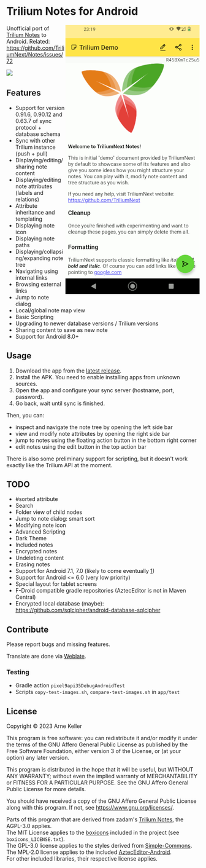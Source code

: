 # Trilium Notes for Android

<img align="right" src="./fastlane/metadata/android/en-US/images/phoneScreenshots/1.png" />

Unofficial port of [Trilium Notes](https://github.com/TriliumNext/Notes) to Android. Related: https://github.com/TriliumNext/Notes/issues/72

[<img src="https://github.com/user-attachments/assets/38acb15c-dbe2-4bc1-9f8b-1539654d3641" width="170">](https://apt.izzysoft.de/fdroid/index/apk/eu.fliegendewurst.triliumdroid)

## Features

- Support for version 0.91.6, 0.90.12 and 0.63.7 of sync protocol + database schema
- Sync with other Trilium instance (push + pull)
- Displaying/editing/sharing note content
- Displaying/editing note attributes (labels and relations)
- Attribute inheritance and templating
- Displaying note icon
- Displaying note paths
- Displaying/collapsing/expanding note tree
- Navigating using internal links
- Browsing external links
- Jump to note dialog
- Local/global note map view
- Basic Scripting
- Upgrading to newer database versions / Trilium versions
- Sharing content to save as new note
- Support for Android 8.0+

## Usage

1. Download the app from the [latest release](https://github.com/FliegendeWurst/TriliumDroid/releases).
2. Install the APK. You need to enable installing apps from unknown sources.
3. Open the app and configure your sync server (hostname, port, password).
4. Go back, wait until sync is finished.

Then, you can:

- inspect and navigate the note tree by opening the left side bar
- view and modify note attributes by opening the right side bar
- jump to notes using the floating action button in the bottom right corner
- edit notes using the edit button in the top action bar

There is also some preliminary support for scripting, but it doesn't work exactly like the Trilium API at the moment.

## TODO
- #sorted attribute
- Search
- Folder view of child nodes
- Jump to note dialog: smart sort
- Modifying note icon
- Advanced Scripting
- Dark Theme
- Included notes
- Encrypted notes
- Undeleting content
- Erasing notes
- Support for Android 7.1, 7.0 (likely to come eventually [1](https://stackoverflow.com/questions/57203186/datetimeformatter-is-not-working-in-android-versions-lower-than-8))
- Support for Android <= 6.0 (very low priority)
- Special layout for tablet screens
- F-Droid compatible gradle repositories (AztecEditor is not in Maven Central)
- Encrypted local database (maybe): https://github.com/sqlcipher/android-database-sqlcipher

## Contribute

Please report bugs and missing features.

Translate are done via [Weblate](https://hosted.weblate.org/projects/triliumdroid/app/).

### Testing

- Gradle action `pixel9api35DebugAndroidTest`
- Scripts `copy-test-images.sh`, `compare-test-images.sh` in `app/test`

## License

Copyright © 2023 Arne Keller

This program is free software: you can redistribute it and/or modify
it under the terms of the GNU Affero General Public License as published by
the Free Software Foundation, either version 3 of the License, or
(at your option) any later version.

This program is distributed in the hope that it will be useful,
but WITHOUT ANY WARRANTY; without even the implied warranty of
MERCHANTABILITY or FITNESS FOR A PARTICULAR PURPOSE.  See the
GNU Affero General Public License for more details.

You should have received a copy of the GNU Affero General Public License
along with this program.  If not, see <https://www.gnu.org/licenses/>.

Parts of this program that are derived from zadam's [Trilium Notes](https://github.com/zadam/trilium/), the AGPL-3.0 applies.  
The MIT License applies to the [boxicons](https://boxicons.com/) included in the project (see `boxicons_LICENSE.txt`).  
The GPL-3.0 license applies to the styles derived from [Simple-Commons](https://github.com/SimpleMobileTools/Simple-Commons).  
The MPL-2.0 license applies to the included [AztecEditor-Android](https://github.com/wordpress-mobile/AztecEditor-Android/).  
For other included libraries, their respective license applies.  
